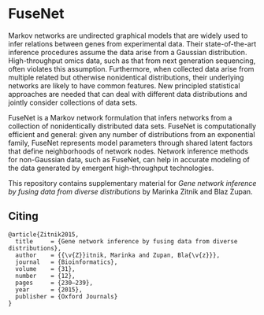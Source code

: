FuseNet
=======

Markov networks are undirected graphical models that are widely used to infer relations between genes from experimental data. Their state-of-the-art inference procedures assume the data arise from a Gaussian distribution. High-throughput omics data, such as that from next generation sequencing, often violates this assumption. Furthermore, when collected data arise from multiple related but otherwise nonidentical distributions, their underlying networks are likely to have common features. New principled statistical approaches are needed that can deal with different data distributions and jointly consider collections of data sets. 

FuseNet is a Markov network formulation that infers networks from a collection of nonidentically distributed data sets. FuseNet is computationally efficient and general: given any number of distributions from an exponential family, FuseNet represents model parameters through shared latent factors that define neighborhoods of network nodes. Network inference methods for non-Gaussian data, such as FuseNet, can help in accurate modeling of the data generated by emergent high-throughput technologies. 

This repository contains supplementary material for *Gene network inference by fusing data from diverse distributions* by Marinka Zitnik and Blaz Zupan. 

Citing
------

    @article{Zitnik2015,
      title     = {Gene network inference by fusing data from diverse distributions},
      author    = {{\v{Z}}itnik, Marinka and Zupan, Bla{\v{z}}},
      journal   = {Bioinformatics},
      volume    = {31},
      number    = {12},
      pages     = {230–239},
      year      = {2015},
      publisher = {Oxford Journals}
    }
